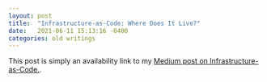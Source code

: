 ```yaml
---
layout: post
title:  "Infrastructure-as-Code: Where Does It Live?"
date:   2021-06-11 15:13:16 -0400
categories: old writings
---
```

This post is simply an availability link to my [Medium post on Infrastructure-as-Code.][iac-post].

[iac-post]: https://medium.com/@ialford/infrastructure-as-code-where-does-it-live-9c1972a315cb